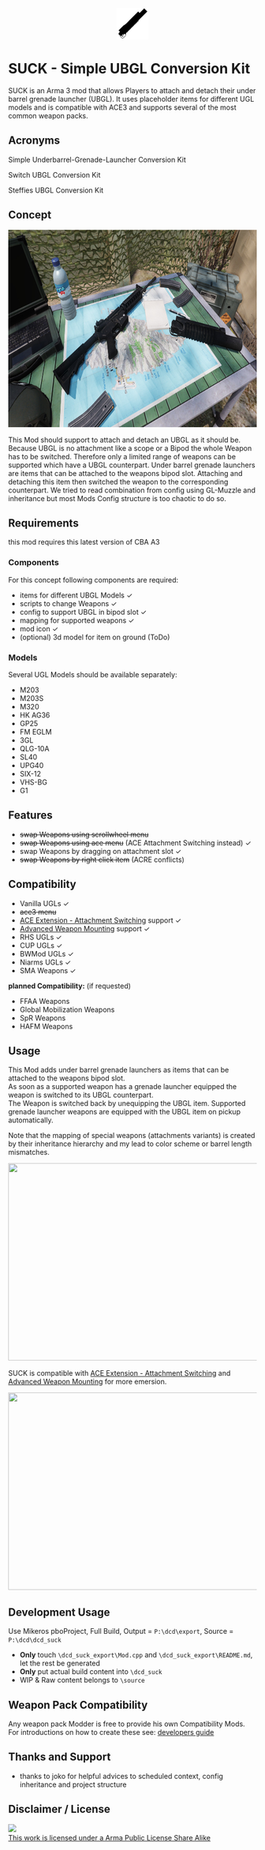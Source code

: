 <p align="center"><img width="64" height="64" src="source/images/icons/icon_64p_blk.png">

<p align="left">

# SUCK - Simple UBGL Conversion Kit

SUCK is an Arma 3 mod that allows Players to attach and detach their under barrel grenade launcher (UBGL).
It uses placeholder items for different UGL models and is compatible with ACE3 and supports several of the most common weapon packs.

## Acronyms

Simple Underbarrel-Grenade-Launcher Conversion Kit  

Switch UBGL Conversion Kit  

Steffies UBGL Conversion Kit  

## Concept

<p align="center"><img width="800" height="400" src="source/images/pictures/suck_picture_2048x1024.png">

<p align="left">

This Mod should support to attach and detach an UBGL as it should be.
Because UBGL is no attachment like a scope or a Bipod the whole Weapon has to be switched.
Therefore only a limited range of weapons can be supported which have a UBGL counterpart.
Under barrel grenade launchers are items that can be attached to the weapons bipod slot.
Attaching and detaching this item then switched the weapon to the corresponding counterpart.
We tried to read combination from config using GL-Muzzle and inheritance but most Mods Config structure is too chaotic to do so.

## Requirements
this mod requires this latest version of CBA A3

### Components

For this concept following components are required:

- items for different UBGL Models ✓
- scripts to change Weapons ✓
- config to support UBGL in bipod slot ✓
- mapping for supported weapons ✓
- mod icon ✓
- (optional) 3d model for item on ground (ToDo)

### Models

Several UGL Models should be available separately:
- M203
- M203S
- M320
- HK AG36
- GP25
- FM EGLM
- 3GL
- QLG-10A
- SL40
- UPG40
- SIX-12
- VHS-BG
- G1


## Features

- ~~swap Weapons using scrollwheel menu~~
- ~~swap Weapons using ace menu~~ (ACE Attachment Switching instead) ✓
- swap Weapons by dragging on attachment slot ✓
- ~~swap Weapons by right click item~~ (ACRE conflicts)

## Compatibility

- Vanilla UGLs ✓
- ~~ace3 menu~~
- [ACE Extension - Attachment Switching](https://steamcommunity.com/sharedfiles/filedetails/?id=1374639840&searchtext=attachments) support ✓
- [Advanced Weapon Mounting](https://steamcommunity.com/sharedfiles/filedetails/?id=1378046829&searchtext=attachments) support ✓
- RHS UGLs ✓
- CUP UGLs ✓
- BWMod UGLs ✓
- Niarms UGLs ✓
- SMA Weapons ✓

**planned Compatibility:** (if requested)
- FFAA Weapons
- Global Mobilization Weapons
- SpR Weapons
- HAFM Weapons


## Usage

This Mod adds under barrel grenade launchers as items that can be attached to the weapons bipod slot.  
As soon as a supported weapon has a grenade launcher equipped the weapon is switched to its UBGL counterpart.  
The Weapon is switched back by unequipping the UBGL item. Supported grenade launcher weapons are equipped with the UBGL item on pickup automatically.  

Note that the mapping of special weapons (attachments variants) is created by their inheritance hierarchy and my lead to color scheme or barrel length mismatches.

<p align="center"><img width="955" height="400" src="source/images/pictures/dcd_suck_usage_400p_hq.gif">

<p align="left">

SUCK is compatible with [ACE Extension - Attachment Switching](https://steamcommunity.com/sharedfiles/filedetails/?id=1374639840&searchtext=attachments) and
[Advanced Weapon Mounting](https://steamcommunity.com/sharedfiles/filedetails/?id=1378046829&searchtext=attachments) for more emersion.

<p align="center"><img width="955" height="400" src="source/images/pictures/dcd_suck_usage_ace_ams_400p.gif">

<p align="left">

## Development Usage

Use Mikeros pboProject, Full Build, Output = `P:\dcd\export`, Source = `P:\dcd\dcd_suck`

- **Only** touch `\dcd_suck_export\Mod.cpp` and `\dcd_suck_export\README.md`, let the rest be generated
- **Only** put actual build content into `\dcd_suck`
- WIP & Raw content belongs to `\source`


## Weapon Pack Compatibility

Any weapon pack Modder is free to provide his own Compatibility Mods. For introductions on how to create these see: [developers guide](https://github.com/CedricPump/suck/blob/master/DevelopersGuide.md)


## Thanks and Support

- thanks to joko for helpful advices to scheduled context, config inheritance and project structure


## Disclaimer / License

<a rel="license" href="http://www.bistudio.com/licenses/arma-public-license-share-alike" target="_blank" >
 <img src="http://www.bistudio.com/license-icons/small/APL-SA.png" >
 <br>
 This work is licensed under a Arma Public License Share Alike
</a>
